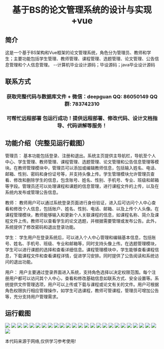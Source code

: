 <p><h1 align="center">基于BS的论文管理系统的设计与实现+vue</h1></p>

## 简介
这是一个基于BS架构和Vue框架的论文管理系统，角色分为管理员、教师和学生；主要功能包括学生管理、教师管理、课程管理、选题管理、论文管理、公告信息管理和个人信息管理。    --计算机毕业设计源码；毕设源码；java毕业设计源码


## 联系方式
<p><h3 align="center">获取完整代码与数据库文件 + 微信：deepguan QQ: 86050149 QQ群: 783742310</h3></p>
<p><h3 align="center">可帮忙远程部署 包运行成功！提供远程部署、修改代码、设计文档指导、代码讲解等服务！</h3></p>

## 功能介绍（完整见运行截图）
管理员： 基本功能包括登录、注册和退出。系统主页提供主导航栏，导航至个人中心、学生管理、教师管理、课程管理、选题管理、论文管理和公告信息管理等模块。在教师管理模块中，管理员可以添加或编辑教师信息，包括输入姓名、电话、邮箱、性别、密码和身份证号等，并支持头像上传。学生管理模块允许管理员查看、修改和删除学生的信息，包含账号、姓名、性别、手机号、专业、班级和邮箱等字段。管理员还可以处理课程和课题的信息管理，进行课程文件的上传，以及在系统内发布或管理公告信息。

教师： 教师用户可以通过系统登录页面进行身份验证，进入后可访问个人中心查看和修改个人信息，包括账户、姓名、性别、电话、邮箱、以及上传个人头像。在课程管理模块，教师能够输入和更新个人关联课程的信息，如课程名称、简介及课程文件上传。教师可以查看学生的论文选题，并根据需要管理或发布公告。此外，系统提供了修改密码和退出登录功能。

学生： 学生用户在登录系统后，可以进入个人中心管理和编辑基本信息，包括账号、姓名、手机号、班级、专业和邮箱等，同时支持头像上传。在选题管理模块，学生可以进行课题的选择和查看详细信息。课程管理模块中，学生能够查看课程信息，下载课程文件和查看课程详情，促进学习安排。同时提供了公告阅读和系统访问的退出功能。

用户： 用户主要通过登录界面进入系统，支持角色选择以决定权限范围。每个注册用户都可以访问其个人中心，查看和修改基础信息如联系方式、安全设置等。系统提供文件管理选项，用户可以上传或下载与课程或论文有关的文件。用户可根据角色权限执行相应管理操作，如学生可选课程，教师可管课程，管理员可增加公告等，充分支持用户管理需求。


## 运行截图
![](https://bs-1329754181.cos.ap-shanghai.myqcloud.com/ssm/ThesisManagementSystemBasedOnBS/img/001.jpg)
![](https://bs-1329754181.cos.ap-shanghai.myqcloud.com/ssm/ThesisManagementSystemBasedOnBS/img/002.jpg)
![](https://bs-1329754181.cos.ap-shanghai.myqcloud.com/ssm/ThesisManagementSystemBasedOnBS/img/003.jpg)
![](https://bs-1329754181.cos.ap-shanghai.myqcloud.com/ssm/ThesisManagementSystemBasedOnBS/img/004.jpg)
![](https://bs-1329754181.cos.ap-shanghai.myqcloud.com/ssm/ThesisManagementSystemBasedOnBS/img/005.jpg)
![](https://bs-1329754181.cos.ap-shanghai.myqcloud.com/ssm/ThesisManagementSystemBasedOnBS/img/006.jpg)
![](https://bs-1329754181.cos.ap-shanghai.myqcloud.com/ssm/ThesisManagementSystemBasedOnBS/img/007.jpg)
![](https://bs-1329754181.cos.ap-shanghai.myqcloud.com/ssm/ThesisManagementSystemBasedOnBS/img/008.jpg)
![](https://bs-1329754181.cos.ap-shanghai.myqcloud.com/ssm/ThesisManagementSystemBasedOnBS/img/009.jpg)
![](https://bs-1329754181.cos.ap-shanghai.myqcloud.com/ssm/ThesisManagementSystemBasedOnBS/img/010.jpg)
![](https://bs-1329754181.cos.ap-shanghai.myqcloud.com/ssm/ThesisManagementSystemBasedOnBS/img/011.jpg)
![](https://bs-1329754181.cos.ap-shanghai.myqcloud.com/ssm/ThesisManagementSystemBasedOnBS/img/012.jpg)
![](https://bs-1329754181.cos.ap-shanghai.myqcloud.com/ssm/ThesisManagementSystemBasedOnBS/img/013.jpg)
![](https://bs-1329754181.cos.ap-shanghai.myqcloud.com/ssm/ThesisManagementSystemBasedOnBS/img/014.jpg)
![](https://bs-1329754181.cos.ap-shanghai.myqcloud.com/ssm/ThesisManagementSystemBasedOnBS/img/015.jpg)
![](https://bs-1329754181.cos.ap-shanghai.myqcloud.com/ssm/ThesisManagementSystemBasedOnBS/img/016.jpg)
![](https://bs-1329754181.cos.ap-shanghai.myqcloud.com/ssm/ThesisManagementSystemBasedOnBS/img/017.jpg)
![](https://bs-1329754181.cos.ap-shanghai.myqcloud.com/ssm/ThesisManagementSystemBasedOnBS/img/018.jpg)
![](https://bs-1329754181.cos.ap-shanghai.myqcloud.com/ssm/ThesisManagementSystemBasedOnBS/img/019.jpg)
![](https://bs-1329754181.cos.ap-shanghai.myqcloud.com/ssm/ThesisManagementSystemBasedOnBS/img/020.jpg)
![](https://bs-1329754181.cos.ap-shanghai.myqcloud.com/ssm/ThesisManagementSystemBasedOnBS/img/021.jpg)
![](https://bs-1329754181.cos.ap-shanghai.myqcloud.com/ssm/ThesisManagementSystemBasedOnBS/img/022.jpg)
![](https://bs-1329754181.cos.ap-shanghai.myqcloud.com/ssm/ThesisManagementSystemBasedOnBS/img/023.jpg)
![](https://bs-1329754181.cos.ap-shanghai.myqcloud.com/ssm/ThesisManagementSystemBasedOnBS/img/024.jpg)
![](https://bs-1329754181.cos.ap-shanghai.myqcloud.com/ssm/ThesisManagementSystemBasedOnBS/img/025.jpg)
![](https://bs-1329754181.cos.ap-shanghai.myqcloud.com/ssm/ThesisManagementSystemBasedOnBS/img/026.jpg)

<p>本代码来源于网络,仅供学习参考使用!</p>

